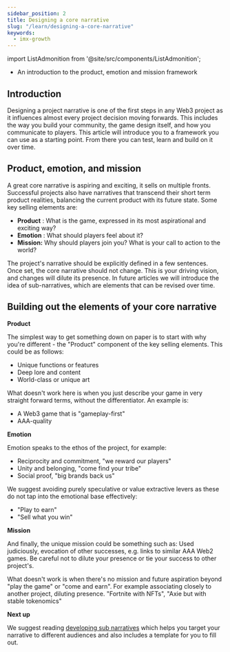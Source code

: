 ```yaml
---
sidebar_position: 2
title: Designing a core narrative
slug: "/learn/designing-a-core-narrative"
keywords:
  - imx-growth
---
```


import ListAdmonition from '@site/src/components/ListAdmonition';

<ListAdmonition>
    <ul>
        <li>An introduction to the product, emotion and mission framework</li>
    </ul>
</ListAdmonition>

## Introduction

Designing a project narrative is one of the first steps in any Web3 project as it influences almost every project decision moving forwards. This includes the way you build your community, the game design itself, and how you communicate to players. This article will introduce you to a framework you can use as a starting point. From there you can test, learn and build on it over time.

## Product, emotion, and mission

A great core narrative is aspiring and exciting, it sells on multiple fronts. Successful projects also have narratives that transcend their short term product realities, balancing the current product with its future state. Some key selling elements are:

- **Product** : What is the game, expressed in its most aspirational and exciting way?
- **Emotion** : What should players feel about it?
- **Mission:** Why should players join you? What is your call to action to the world?

The project's narrative should be explicitly defined in a few sentences. Once set, the core narrative should not change. This is your driving vision, and changes will dilute its presence. In future articles we will introduce the idea of sub-narratives, which are elements that can be revised over time.

## Building out the elements of your core narrative

**Product**

The simplest way to get something down on paper is to start with why you're different - the "Product" component of the key selling elements. This could be as follows:

- Unique functions or features
- Deep lore and content
- World-class or unique art

What doesn't work here is when you just describe your game in very straight forward terms, without the differentiator. An example is:

- A Web3 game that is "gameplay-first"
- AAA-quality

**Emotion**

Emotion speaks to the ethos of the project, for example:

- Reciprocity and commitment, "we reward our players"
- Unity and belonging, "come find your tribe"
- Social proof, "big brands back us"

We suggest avoiding purely speculative or value extractive levers as these do not tap into the emotional base effectively:

- "Play to earn"
- "Sell what you win"

**Mission**

And finally, the unique mission could be something such as: Used judiciously, evocation of other successes, e.g. links to similar AAA Web2 games. Be careful not to dilute your presence or tie your success to other project's.

What doesn't work is when there's no mission and future aspiration beyond "play the game" or "come and earn". For example associating closely to another project, diluting presence. "Fortnite with NFTs", "Axie but with stable tokenomics"

**Next up**

We suggest reading [developing sub narratives](designing-sub-narratives) which helps you target your narrative to different audiences and also includes a template for you to fill out.
